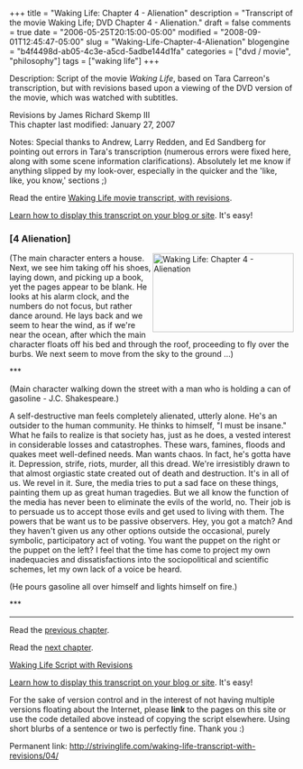 +++
title = "Waking Life: Chapter 4 - Alienation"
description = "Transcript of the movie Waking Life; DVD Chapter 4 - Alienation."
draft = false
comments = true
date = "2006-05-25T20:15:00-05:00"
modified = "2008-09-01T12:45:47-05:00"
slug = "Waking-Life-Chapter-4-Alienation"
blogengine = "b4f4498d-ab05-4c3e-a5cd-5adbe144d1fa"
categories = ["dvd / movie", "philosophy"]
tags = ["waking life"]
+++

<div class="WPArticleInfo">
<p>
Description: Script of the movie <em>Waking Life</em>, based on Tara Carreon&#39;s transcription, but with revisions based upon a viewing of the DVD version of the movie, which was watched with subtitles. 
</p>
<p>
Revisions by James Richard Skemp III<br />
This chapter last modified: January 27, 2007 
</p>
<p>
Notes: Special thanks to Andrew, Larry Redden, and Ed Sandberg for pointing out errors in Tara&#39;s transcription (numerous errors were fixed here, along with some scene information clarifications). Absolutely let me know if anything slipped by my look-over, especially in the quicker and the &#39;like, like, you know,&#39; sections ;) 
</p>
<p>
Read the entire <a href="https://wakinglifemovie.net/">Waking Life movie transcript, with revisions</a>. 
</p>
<p>
<a href="/words/post/Display-parts-of-the-Waking-Life-Transcript-on-your-site.aspx">Learn how to display this transcript on your blog or site</a>. It&#39;s easy! 
</p>
</div>
<h3 class="waking_life_chapter">[<a id="four" name="four" title="four"></a>4 Alienation] </h3>
<p>
<a href="http://strivinglife.com/files/images/WakingLife/WakingLife_04_1.jpg" onclick="window.open(this.href);return false;"><img src="http://strivinglife.com/files/images/WakingLife/WakingLife_04_1_t.jpg" alt="Waking Life: Chapter 4 - Alienation" width="250" height="140" align="right" /></a>(The main character enters a house. Next, we see him taking off his shoes, laying down, and picking up a book, yet the pages appear to be blank. He looks at his alarm clock, and the numbers do not focus, but rather dance around. He lays back and we seem to hear the wind, as if we&#39;re near the ocean, after which the main character floats off his bed and through the roof, proceeding to fly over the burbs. We next seem to move from the sky to the ground ...) 
</p>
<p>
*** 
</p>
<p>
(Main character walking down the street with a man who is holding a can of gasoline - J.C. Shakespeare.)
</p>
<p>
A self-destructive man feels completely alienated, utterly alone. He&#39;s an outsider to the human community. He thinks to himself, &quot;I must be insane.&quot; What he fails to realize is that society has, just as he does, a vested interest in considerable losses and catastrophes. These wars, famines, floods and quakes meet well-defined needs. Man wants chaos. In fact, he&#39;s gotta have it. Depression, strife, riots, murder, all this dread. We&#39;re irresistibly drawn to that almost orgiastic state created out of death and destruction. It&#39;s in all of us. We revel in it. Sure, the media tries to put a sad face on these things, painting them up as great human tragedies. But we all know the function of the media has never been to eliminate the evils of the world, no. Their job is to persuade us to accept those evils and get used to living with them. The powers that be want us to be passive observers. Hey, you got a match? And they haven&#39;t given us any other options outside the occasional, purely symbolic, participatory act of voting. You want the puppet on the right or the puppet on the left? I feel that the time has come to project my own inadequacies and dissatisfactions into the sociopolitical and scientific schemes, let my own lack of a voice be heard. 
</p>
<p>
(He pours gasoline all over himself and lights himself on fire.) 
</p>
<p>
*** 
</p>
<hr />
<p>
Read the <a href="/waking-life-transcript-with-revisions/03/">previous chapter</a>. 
</p>
<p>
Read the <a href="/waking-life-transcript-with-revisions/05/">next chapter</a>. 
</p>
<p>
<a href="https://wakinglifemovie.net/">Waking Life Script with Revisions</a> 
</p>
<div class="tip">
<p>
<a href="/words/post/Display-parts-of-the-Waking-Life-Transcript-on-your-site.aspx">Learn how to display this transcript on your blog or site</a>. It&#39;s easy! 
</p>
<p>
For the sake of version control and in the interest of not having multiple versions floating about the Internet, please <strong>link</strong> to the pages on this site or use the code detailed above instead of copying the script elsewhere. Using short blurbs of a sentence or two is perfectly fine. Thank you :) 
</p>
<p>
Permanent link: <a href="/waking-life-transcript-with-revisions/04/">http://strivinglife.com/waking-life-transcript-with-revisions/04/</a> 
</p>
</div>

